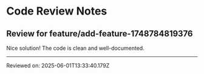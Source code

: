 # Code Review Notes

## Review for feature/add-feature-1748784819376

Nice solution! The code is clean and well-documented.

---
Reviewed on: 2025-06-01T13:33:40.179Z
